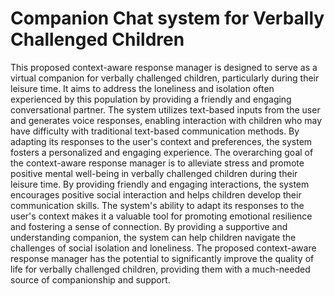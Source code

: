 # Companion Chat system for Verbally Challenged Children
This proposed context-aware response manager is designed to serve as a virtual companion for verbally challenged children, particularly during their leisure time. It aims to address the loneliness and isolation often experienced by this population by providing a friendly and engaging conversational partner.
The system utilizes text-based inputs from the user and generates voice responses, enabling interaction with children who may have difficulty with traditional text-based communication methods. By adapting its responses to the user's context and preferences, the system fosters a personalized and engaging experience.
The overarching goal of the context-aware response manager is to alleviate stress and promote positive mental well-being in verbally challenged children during their leisure time. By providing friendly and engaging interactions, the system encourages positive social interaction and helps children develop their communication skills.
The system's ability to adapt its responses to the user's context makes it a valuable tool for promoting emotional resilience and fostering a sense of connection. By providing a supportive and understanding companion, the system can help children navigate the challenges of social isolation and loneliness.
The proposed context-aware response manager has the potential to significantly improve the quality of life for verbally challenged children, providing them with a much-needed source of companionship and support.
